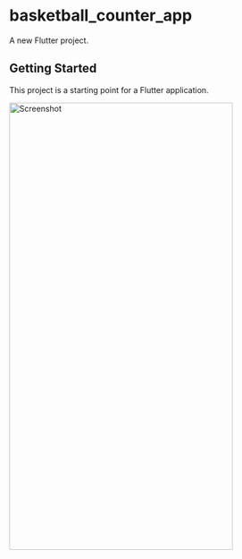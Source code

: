 # basketball_counter_app

A new Flutter project.

## Getting Started

This project is a starting point for a Flutter application.

<img src="https://user-images.githubusercontent.com/115031668/235633678-4b793e48-fe1a-4641-9817-a1ce3ad60a7c.png" alt="Screenshot" width="400" height="800">


